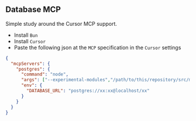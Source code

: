 ## Database MCP

Simple study around the Cursor MCP support.

- Install `Bun`
- Install `Cursor`
- Paste the following json at the `MCP` specification in the `Cursor` settings

```json
{
  "mcpServers": {
    "postgres": {
      "command": "node",
      "args": ["--experimental-modules","/path/to/this/repository/src/main.js"],
      "env": {
        "DATABASE_URL": "postgres://xx:xx@localhost/xx"
      }
    }
  }
}
```
